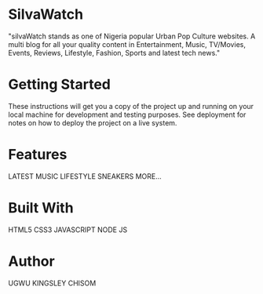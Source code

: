 # SilvaWatch

"silvaWatch stands as one of Nigeria popular Urban Pop Culture websites. A multi blog for all your quality content in Entertainment, Music, TV/Movies, Events, Reviews, Lifestyle, Fashion, Sports and latest tech news."

# Getting Started

These instructions will get you a copy of the project up and running on your local machine for development and testing purposes. See deployment for notes on how to deploy the project on a live system.

# Features

LATEST
MUSIC
LIFESTYLE
SNEAKERS
MORE...

# Built With

HTML5
CSS3
JAVASCRIPT
NODE JS

# Author

UGWU KINGSLEY CHISOM
